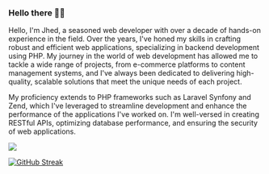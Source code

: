 ### Hello there 👋🤖
Hello, I'm Jhed, a seasoned web developer with over a decade of hands-on experience in the field. Over the years, I've honed my skills in crafting robust and efficient web applications, specializing in backend development using PHP. My journey in the world of web development has allowed me to tackle a wide range of projects, from e-commerce platforms to content management systems, and I've always been dedicated to delivering high-quality, scalable solutions that meet the unique needs of each project.

My proficiency extends to PHP frameworks such as Laravel Synfony and Zend, which I've leveraged to streamline development and enhance the performance of the applications I've worked on. I'm well-versed in creating RESTful APIs, optimizing database performance, and ensuring the security of web applications.

![](https://komarev.com/ghpvc/?username=jhedmendoza&style=for-the-badge)

[![GitHub Streak](https://streak-stats.demolab.com?user=jhedmendoza&theme=calm)](https://git.io/streak-stats)

<!--
### Connect with me

<a href="https://www.linkedin.com/in/jhedmendoza/" target="_blank"><img align="left" src="https://raw.githubusercontent.com/jhedmendoza/jhedmendoza/main/img/linkedin.svg" alt="Jhed Mendoza | LinkedIn" width="21px"/></a>

<a href="https://www.facebook.com/jhed.adrine" target="_blank"><img align="left" src="https://raw.githubusercontent.com/jhedmendoza/jhedmendoza/main/img/facebook.png" alt="Jhed Mendoza | Facebook" width="21px"/></a>

<a href="https://twitter.com/_jhedm" target="_blank"><img align="left" src="https://raw.githubusercontent.com/jhedmendoza/jhedmendoza/main/img/twitter.png" alt="Jhed Mendoza | Twitter" width="21px"/></a>

<a href="https://www.instagram.com/jhedmendoza/" target="_blank"><img align="left" src="https://raw.githubusercontent.com/jhedmendoza/jhedmendoza/main/img/instagram.svg" alt="Jhed Mendoza | Instagram" width="21px"/></a>

<a href="https://www.youtube.com/jhedmendoza" target="_blank"><img align="left" src="https://raw.githubusercontent.com/jhedmendoza/jhedmendoza/main/img/youtube.png" alt="Jhed Mendoza | Youtube" width="21px"/></a>
-->


<!--
**jhedmendoza/jhedmendoza** is a ✨ _special_ ✨ repository because its `README.md` (this file) appears on your GitHub profile.

Here are some ideas to get you started:

- 🔭 I’m currently working on ...
- 🌱 I’m currently learning ...
- 👯 I’m looking to collaborate on ...
- 🤔 I’m looking for help with ...
- 💬 Ask me about ...
- 📫 How to reach me: ...
- 😄 Pronouns: ...
- ⚡ Fun fact: ...
-->
